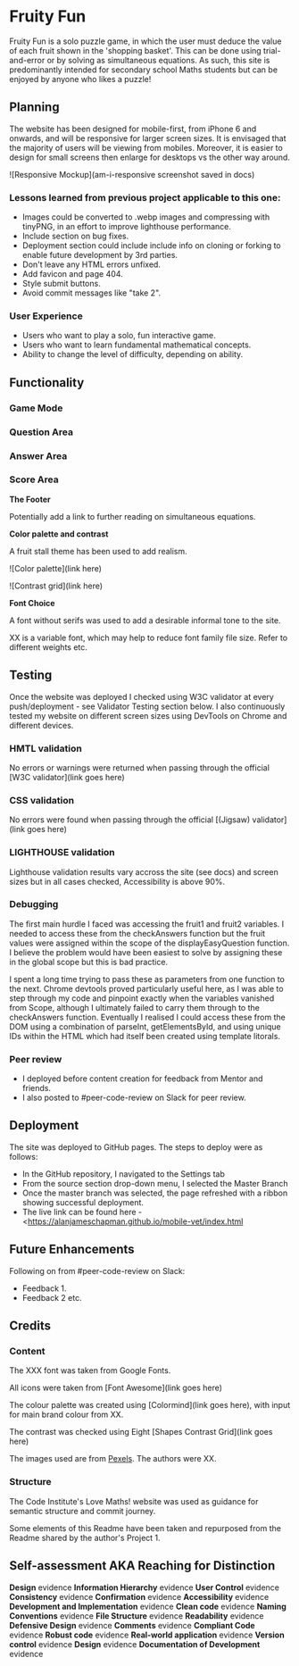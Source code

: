 # Fruity Fun

Fruity Fun is a solo puzzle game, in which the user must deduce the value of each fruit shown in the 'shopping basket'. This can be done using trial-and-error or by solving as simultaneous equations. As such, this site is predominantly intended for secondary school Maths students but can be enjoyed by anyone who likes a puzzle!

## Planning

The website has been designed for mobile-first, from iPhone 6 and onwards, and will be responsive for larger screen sizes. It is envisaged that the majority of users will be viewing from mobiles. Moreover, it is easier to design for small screens then enlarge for desktops vs the other way around.

![Responsive Mockup](am-i-responsive screenshot saved in docs)

### Lessons learned from previous project applicable to this one:

- Images could be converted to .webp images and compressing with tinyPNG, in an effort to improve lighthouse performance.
- Include section on bug fixes.
- Deployment section could include include info on cloning or forking to enable future development by 3rd parties.
- Don't leave any HTML errors unfixed.
- Add favicon and page 404.
- Style submit buttons.
- Avoid commit messages like "take 2".

### User Experience

- Users who want to play a solo, fun interactive game.
- Users who want to learn fundamental mathematical concepts.
- Ability to change the level of difficulty, depending on ability.

## Functionality

### Game Mode

### Question Area

### Answer Area

### Score Area

**The Footer**

Potentially add a link to further reading on simultaneous equations.

**Color palette and contrast**

A fruit stall theme has been used to add realism.

![Color palette](link here)

![Contrast grid](link here)

**Font Choice**

A font without serifs was used to add a desirable informal tone to the site.

XX is a variable font, which may help to reduce font family file size. Refer to different weights etc.

## Testing

Once the website was deployed I checked using W3C validator at every push/deployment - see Validator Testing section below. I also continuously tested my website on different screen sizes using DevTools on Chrome and different devices.

### HMTL validation

No errors or warnings were returned when passing through the official [W3C validator](link goes here)

### CSS validation

No errors were found when passing through the official [(Jigsaw) validator](link goes here)

### LIGHTHOUSE validation

Lighthouse validation results vary accross the site (see docs) and screen sizes but in all cases checked, Accessibility is above 90%.

### Debugging

The first main hurdle I faced was accessing the fruit1 and fruit2 variables. I needed to access these from the checkAnswers function but the fruit values were assigned within the scope of the displayEasyQuestion function. I believe the problem would have been easiest to solve by assigning these in the global scope but this is bad practice.

I spent a long time trying to pass these as parameters from one function to the next. Chrome devtools proved particularly useful here, as I was able to step through my code and pinpoint exactly when the variables vanished from Scope, although I ultimately failed to carry them through to the checkAnswers function. Eventually I realised I could access these from the DOM using a combination of parseInt, getElementsById, and using unique IDs within the HTML which had itself been created using template litorals.

### Peer review

- I deployed before content creation for feedback from Mentor and friends.
- I also posted to #peer-code-review on Slack for peer review.

## Deployment

The site was deployed to GitHub pages. The steps to deploy were as follows:

- In the GitHub repository, I navigated to the Settings tab
- From the source section drop-down menu, I selected the Master Branch
- Once the master branch was selected, the page refreshed with a ribbon showing successful deployment.
- The live link can be found here - <<https://alanjameschapman.github.io/mobile-vet/index.html>

## Future Enhancements

Following on from #peer-code-review on Slack:

- Feedback 1.
- Feedback 2 etc.

## Credits

### Content

The XXX font was taken from Google Fonts.

All icons were taken from [Font Awesome](link goes here)

The colour palette was created using [Colormind](link goes here), with input for main brand colour from XX.

The contrast was checked using Eight [Shapes Contrast Grid](link goes here)

The images used are from [Pexels](https://www.pexels.com/). The authors were XX.

### Structure

The Code Institute's Love Maths! website was used as guidance for semantic structure and commit journey.

Some elements of this Readme have been taken and repurposed from the Readme shared by the author's Project 1.

## Self-assessment AKA Reaching for Distinction

**Design** evidence
**Information Hierarchy** evidence
**User Control** evidence
**Consistency** evidence
**Confirmation** evidence
**Accessibility** evidence
**Development and Implementation** evidence
**Clean code** evidence
**Naming Conventions** evidence
**File Structure** evidence
**Readability** evidence
**Defensive Design** evidence
**Comments** evidence
**Compliant Code** evidence
**Robust code** evidence
**Real-world application** evidence
**Version control** evidence
**Design** evidence
**Documentation of Development** evidence